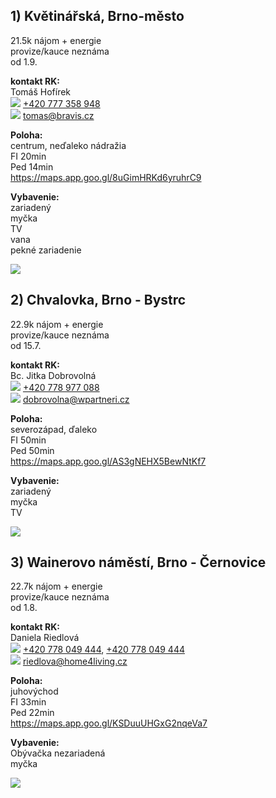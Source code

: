 ## 1) Květinářská, Brno-město

21.5k nájom + energie<br>
provize/kauce neznáma<br>
od 1.9.<br>

**kontakt RK:**<br>
Tomáš Hofírek<br>
![](https://www.sreality.cz/img/icon-phone.svg) [+420 777 358 948](tel:+420777358948)<br>![](https://www.sreality.cz/img/icon-email.svg) [tomas@bravis.cz](mailto:tomas@bravis.cz)<br>

**Poloha:**<br>
centrum, neďaleko nádražia<br>
FI 20min<br>
Ped 14min<br>
https://maps.app.goo.gl/8uGimHRKd6yruhrC9

**Vybavenie:**<br>
zariadený<br>
myčka<br>
TV<br>
vana<br>
pekné zariadenie<br>


![](https://d18-a.sdn.cz/d_18/c_img_QI_Jv/Jw3XKM.jpeg?fl=res,749,562,3|wrm,/watermark/sreality.png,10|shr,,20|jpg,90)

## 2) Chvalovka, Brno - Bystrc

22.9k nájom + energie<br>
provize/kauce neznáma<br>
od 15.7.<br>

**kontakt RK:**<br>
Bc. Jitka Dobrovolná<br>
 ![](https://www.sreality.cz/img/icon-phone.svg) [+420 778 977 088](tel:+420778977088)<br>
![](https://www.sreality.cz/img/icon-email.svg) [dobrovolna@wpartneri.cz](mailto:dobrovolna@wpartneri.cz)<br>

**Poloha:**<br>
severozápad, ďaleko<br>
FI 50min<br>
Ped 50min<br>
https://maps.app.goo.gl/AS3gNEHX5BewNtKf7<br>


**Vybavenie:**<br>
zariadený<br>
myčka<br>
TV<br>

![](https://d18-a.sdn.cz/d_18/c_img_QL_KG/UBwVz6.jpeg?fl=res,749,562,3|wrm,/watermark/sreality.png,10|shr,,20|jpg,90)


## 3) Wainerovo náměstí, Brno - Černovice

22.7k nájom + energie<br>
provize/kauce neznáma<br>
od 1.8.<br>

**kontakt RK:**<br>
Daniela Riedlová<br>
 ![](https://www.sreality.cz/img/icon-phone.svg) [+420 778 049 444](tel:+420778049444), [+420 778 049 444](tel:+420778049444)<br>
![](https://www.sreality.cz/img/icon-email.svg) [riedlova@home4living.cz](mailto:riedlova@home4living.cz)<br>

**Poloha:**<br>
juhovýchod<br>
FI 33min<br>
Ped 22min<br>
https://maps.app.goo.gl/KSDuuUHGxG2nqeVa7<br>

**Vybavenie:**<br>
Obývačka nezariadená<br>
myčka<br>

![](https://d18-a.sdn.cz/d_18/c_img_QK_J0/wDUSos.jpeg?fl=res,749,562,3|wrm,/watermark/sreality.png,10|shr,,20|jpg,90)